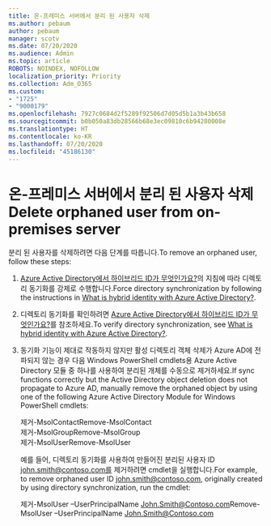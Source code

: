 ```yaml
---
title: 온-프레미스 서버에서 분리 된 사용자 삭제
ms.author: pebaum
author: pebaum
manager: scotv
ms.date: 07/20/2020
ms.audience: Admin
ms.topic: article
ROBOTS: NOINDEX, NOFOLLOW
localization_priority: Priority
ms.collection: Adm_O365
ms.custom:
- "1725"
- "9000179"
ms.openlocfilehash: 7927c0684d2f5289f92506d7d05d5b1a3b43b658
ms.sourcegitcommit: b0b050a83db28566b68e3ec09810c6b94280008e
ms.translationtype: HT
ms.contentlocale: ko-KR
ms.lasthandoff: 07/20/2020
ms.locfileid: "45186130"
---
```

# <a name="delete-orphaned-user-from-on-premises-server"></a><span data-ttu-id="308b4-102">온-프레미스 서버에서 분리 된 사용자 삭제</span><span class="sxs-lookup"><span data-stu-id="308b4-102">Delete orphaned user from on-premises server</span></span>

<span data-ttu-id="308b4-103">분리 된 사용자를 삭제하려면 다음 단계를 따릅니다.</span><span class="sxs-lookup"><span data-stu-id="308b4-103">To remove an orphaned user, follow these steps:</span></span>

1. <span data-ttu-id="308b4-104">[Azure Active Directory에서 하이브리드 ID가 무엇인가요?](https://technet.microsoft.com/library/jj151771.aspx#bkmk_synchronizedirectories)의 지침에 따라 디렉토리 동기화를 강제로 수행합니다.</span><span class="sxs-lookup"><span data-stu-id="308b4-104">Force directory synchronization by following the instructions in [What is hybrid identity with Azure Active Directory?](https://technet.microsoft.com/library/jj151771.aspx#bkmk_synchronizedirectories).</span></span>

2. <span data-ttu-id="308b4-105">디렉토리 동기화를 확인하려면 [Azure Active Directory에서 하이브리드 ID가 무엇인가요?](https://technet.microsoft.com/library/jj151797.aspx)를 참조하세요.</span><span class="sxs-lookup"><span data-stu-id="308b4-105">To verify directory synchronization, see [What is hybrid identity with Azure Active Directory?](https://technet.microsoft.com/library/jj151797.aspx).</span></span>

3. <span data-ttu-id="308b4-106">동기화 기능이 제대로 작동하지 않지만 활성 디렉토리 객체 삭제가 Azure AD에 전파되지 않는 경우 다음 Windows PowerShell cmdlets용 Azure Active Directory 모듈 중 하나를 사용하여 분리된 개체를 수동으로 제거하세요.</span><span class="sxs-lookup"><span data-stu-id="308b4-106">If sync functions correctly but the Active Directory object deletion does not propagate to Azure AD, manually remove the orphaned object by using one of the following Azure Active Directory Module for Windows PowerShell cmdlets:</span></span>

    <span data-ttu-id="308b4-107">제거-MsolContact</span><span class="sxs-lookup"><span data-stu-id="308b4-107">Remove-MsolContact</span></span>  
    <span data-ttu-id="308b4-108">제거-MsolGroup</span><span class="sxs-lookup"><span data-stu-id="308b4-108">Remove-MsolGroup</span></span>  
    <span data-ttu-id="308b4-109">제거-MsolUser</span><span class="sxs-lookup"><span data-stu-id="308b4-109">Remove-MsolUser</span></span>

    <span data-ttu-id="308b4-110">예를 들어, 디렉토리 동기화를 사용하여 만들어진 분리된 사용자 ID john.smith@contoso.com를 제거하려면 cmdlet을 실행합니다.</span><span class="sxs-lookup"><span data-stu-id="308b4-110">For example, to remove orphaned user ID john.smith@contoso.com, originally created by using directory synchronization, run the cmdlet:</span></span>

    <span data-ttu-id="308b4-111">제거-MsolUser –UserPrincipalName John.Smith@Contoso.com</span><span class="sxs-lookup"><span data-stu-id="308b4-111">Remove-MsolUser –UserPrincipalName John.Smith@Contoso.com</span></span>